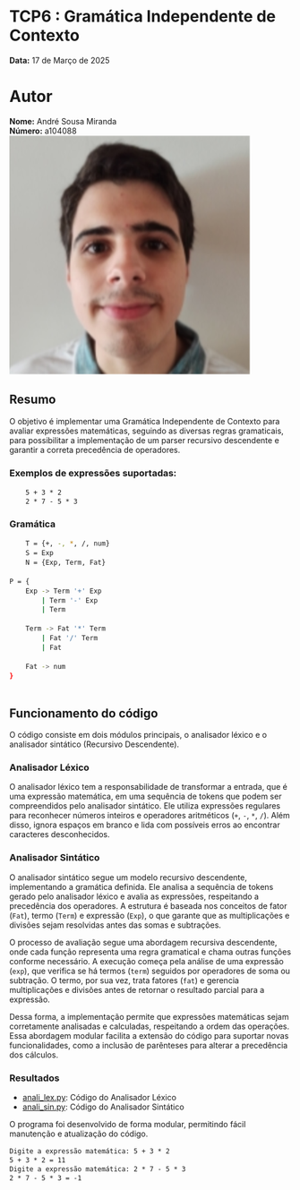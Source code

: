 # TCP6 : Gramática Independente de Contexto

**Data:** 17 de Março de 2025

# Autor
**Nome:** André Sousa Miranda  
**Número:** a104088  
![Foto](image/AndreMiranda.png)

## Resumo

O objetivo é implementar uma Gramática Independente de Contexto para avaliar expressões matemáticas, seguindo as diversas regras gramaticais, para possibilitar a implementação de um parser recursivo descendente e garantir a correta precedência de operadores.

### Exemplos de expressões suportadas:

```
    5 + 3 * 2
    2 * 7 - 5 * 3
```

### Gramática

```bash
    T = {+, -, *, /, num}
    S = Exp
    N = {Exp, Term, Fat}

P = {
    Exp -> Term '+' Exp
        | Term '-' Exp
        | Term

    Term -> Fat '*' Term
        | Fat '/' Term
        | Fat

    Fat -> num
}
    
```
## Funcionamento do código

O código consiste em dois módulos principais, o analisador léxico e o analisador sintático (Recursivo Descendente).

### Analisador Léxico

O analisador léxico tem a responsabilidade de transformar a entrada, que é uma expressão matemática, em uma sequência de tokens que podem ser compreendidos pelo analisador sintático. Ele utiliza expressões regulares para reconhecer números inteiros e operadores aritméticos (`+`, `-`, `*`, `/`). Além disso, ignora espaços em branco e lida com possíveis erros ao encontrar caracteres desconhecidos.

### Analisador Sintático

O analisador sintático segue um modelo recursivo descendente, implementando a gramática definida. Ele analisa a sequência de tokens gerado pelo analisador léxico e avalia as expressões, respeitando a precedência dos operadores. A estrutura é baseada nos conceitos de fator (`Fat`), termo (`Term`) e expressão (`Exp`), o que garante que as multiplicações e divisões sejam resolvidas antes das somas e subtrações.

O processo de avaliação segue uma abordagem recursiva descendente, onde cada função representa uma regra gramatical e chama outras funções conforme necessário. A execução começa pela análise de uma expressão (`exp`), que verifica se há termos (`term`) seguidos por operadores de soma ou subtração. O termo, por sua vez, trata fatores (`fat`) e gerencia multiplicações e divisões antes de retornar o resultado parcial para a expressão.

Dessa forma, a implementação permite que expressões matemáticas sejam corretamente analisadas e calculadas, respeitando a ordem das operações. Essa abordagem modular facilita a extensão do código para suportar novas funcionalidades, como a inclusão de parênteses para alterar a precedência dos cálculos.


### Resultados

- [anali_lex.py](anali_lex.py): Código do Analisador Léxico
- [anali_sin.py](anali_sin.py): Código do Analisador Sintático

O programa foi desenvolvido de forma modular, permitindo fácil manutenção e atualização do código.

```
Digite a expressão matemática: 5 + 3 * 2
5 + 3 * 2 = 11
Digite a expressão matemática: 2 * 7 - 5 * 3
2 * 7 - 5 * 3 = -1
```

